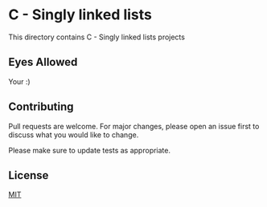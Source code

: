 # C - Singly linked lists
This directory contains C - Singly linked lists projects

## Eyes Allowed

Your :)

## Contributing
Pull requests are welcome. For major changes, please open an issue first to discuss what you would like to change.

Please make sure to update tests as appropriate.

## License
[MIT](https://choosealicense.com/licenses/mit/)